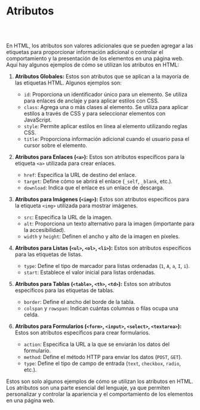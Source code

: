 # Atributos

<br>
<br>

En HTML, los atributos son valores adicionales que se pueden agregar a las etiquetas para proporcionar información adicional o controlar el comportamiento y la presentación de los elementos en una página web. Aquí hay algunos ejemplos de cómo se utilizan los atributos en HTML:

1. **Atributos Globales:** Estos son atributos que se aplican a la mayoría de las etiquetas HTML. Algunos ejemplos son:
   - `id`: Proporciona un identificador único para un elemento. Se utiliza para enlaces de anclaje y para aplicar estilos con CSS.
   - `class`: Agrega una o más clases al elemento. Se utiliza para aplicar estilos a través de CSS y para seleccionar elementos con JavaScript.
   - `style`: Permite aplicar estilos en línea al elemento utilizando reglas CSS.
   - `title`: Proporciona información adicional cuando el usuario pasa el cursor sobre el elemento.

2. **Atributos para Enlaces (`<a>`):** Estos son atributos específicos para la etiqueta `<a>` utilizada para crear enlaces.
   - `href`: Especifica la URL de destino del enlace.
   - `target`: Define cómo se abrirá el enlace (`_self`, `_blank`, etc.).
   - `download`: Indica que el enlace es un enlace de descarga.

3. **Atributos para Imágenes (`<img>`):** Estos son atributos específicos para la etiqueta `<img>` utilizada para mostrar imágenes.
   - `src`: Especifica la URL de la imagen.
   - `alt`: Proporciona un texto alternativo para la imagen (importante para la accesibilidad).
   - `width` y `height`: Definen el ancho y alto de la imagen en píxeles.

4. **Atributos para Listas (`<ul>`, `<ol>`, `<li>`):** Estos son atributos específicos para las etiquetas de listas.
   - `type`: Define el tipo de marcador para listas ordenadas (`1`, `A`, `a`, `I`, `i`).
   - `start`: Establece el valor inicial para listas ordenadas.

5. **Atributos para Tablas (`<table>`, `<th>`, `<td>`):** Estos son atributos específicos para las etiquetas de tablas.
   - `border`: Define el ancho del borde de la tabla.
   - `colspan` y `rowspan`: Indican cuántas columnas o filas ocupa una celda.

6. **Atributos para Formularios (`<form>`, `<input>`, `<select>`, `<textarea>`):** Estos son atributos específicos para crear formularios.
   - `action`: Especifica la URL a la que se enviarán los datos del formulario.
   - `method`: Define el método HTTP para enviar los datos (`POST`, `GET`).
   - `type`: Define el tipo de campo de entrada (`text`, `checkbox`, `radio`, etc.).

Estos son solo algunos ejemplos de cómo se utilizan los atributos en HTML. Los atributos son una parte esencial del lenguaje, ya que permiten personalizar y controlar la apariencia y el comportamiento de los elementos en una página web.